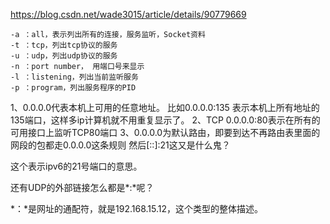 https://blog.csdn.net/wade3015/article/details/90779669

```
-a ：all，表示列出所有的连接，服务监听，Socket资料
-t ：tcp，列出tcp协议的服务
-u ：udp，列出udp协议的服务
-n ：port number， 用端口号来显示
-l ：listening，列出当前监听服务
-p ：program，列出服务程序的PID
```

1、0.0.0.0代表本机上可用的任意地址。 比如0.0.0.0:135 表示本机上所有地址的135端口，这样多ip计算机就不用重复显示了。
2、TCP 0.0.0.0:80表示在所有的可用接口上监听TCP80端口 
3、0.0.0.0为默认路由，即要到达不再路由表里面的网段的包都走0.0.0.0这条规则
然后[::]:21这又是什么鬼？

这个表示ipv6的21号端口的意思。

还有UDP的外部链接怎么都是*:*呢？

*：*是网址的通配符，就是192.168.15.12，这个类型的整体描述。